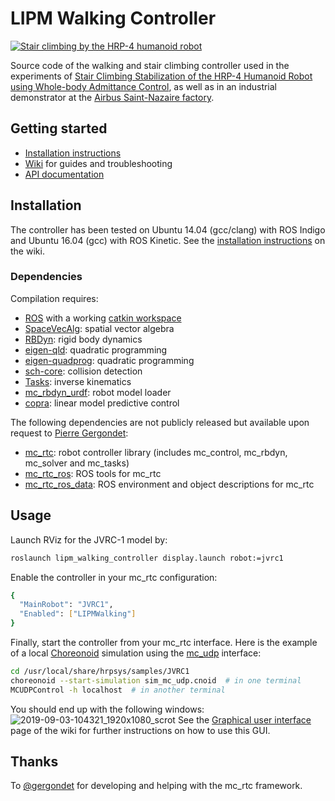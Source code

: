 # LIPM Walking Controller

[![Stair climbing by the HRP-4 humanoid robot](https://scaron.info/images/stair-climbing.jpg)](https://www.youtube.com/watch?v=vFCFKAunsYM)

Source code of the walking and stair climbing controller used in the experiments of [Stair Climbing Stabilization of the HRP-4 Humanoid Robot using Whole-body Admittance Control](https://hal.archives-ouvertes.fr/hal-01875387/document), as well as in an industrial demonstrator at the [Airbus Saint-Nazaire factory](https://cordis.europa.eu/project/rcn/194280/brief/en?WT.mc_id=exp).

## Getting started

- [Installation instructions](https://github.com/stephane-caron/lipm_walking_controller/wiki/Installation-instructions)
- [Wiki](https://github.com/stephane-caron/lipm_walking_controller/wiki) for guides and troubleshooting
- [API documentation](https://scaron.info/doc/lipm_walking_controller/)

## Installation

The controller has been tested on Ubuntu 14.04 (gcc/clang) with ROS Indigo and Ubuntu 16.04 (gcc) with ROS Kinetic. See the [installation instructions](https://github.com/stephane-caron/lipm_walking_controller/wiki/Installation-instructions) on the wiki.

### Dependencies

Compilation requires:

* [ROS](http://www.ros.org/) with a working [catkin workspace](http://wiki.ros.org/catkin/Tutorials/create_a_workspace)
* [SpaceVecAlg](https://github.com/jrl-umi3218/SpaceVecAlg): spatial vector algebra
* [RBDyn](https://github.com/jrl-umi3218/RBDyn/): rigid body dynamics
* [eigen-qld](https://github.com/jrl-umi3218/eigen-qld): quadratic programming
* [eigen-quadprog](https://github.com/jrl-umi3218/eigen-quadprog): quadratic programming
* [sch-core](https://github.com/jrl-umi3218/sch-core): collision detection
* [Tasks](https://github.com/jrl-umi3218/Tasks/): inverse kinematics
* [mc\_rbdyn\_urdf](https://github.com/jrl-umi3218/mc_rbdyn_urdf): robot model loader
* [copra](https://github.com/vsamy/copra): linear model predictive control

The following dependencies are not publicly released but available upon request to [Pierre Gergondet](mailto:pierre.gergondet@gmail.com):

* [mc\_rtc](https://gite.lirmm.fr/multi-contact/mc_rtc): robot controller library (includes mc\_control, mc\_rbdyn, mc\_solver and mc\_tasks)
* [mc\_rtc\_ros](https://gite.lirmm.fr/multi-contact/mc_rtc_ros): ROS tools for mc\_rtc
* [mc\_rtc\_ros\_data](https://gite.lirmm.fr/multi-contact/mc_rtc_ros_data): ROS environment and object descriptions for mc\_rtc

## Usage

Launch RViz for the JVRC-1 model by:
```sh
roslaunch lipm_walking_controller display.launch robot:=jvrc1
```
Enable the controller in your mc\_rtc configuration:
```sh
{
  "MainRobot": "JVRC1",
  "Enabled": ["LIPMWalking"]
}
```
Finally, start the controller from your mc\_rtc interface. Here is the example
of a local [Choreonoid](https://choreonoid.org/en/) simulation using the
[mc\_udp](https://gite.lirmm.fr/multi-contact/mc_udp) interface:
```sh
cd /usr/local/share/hrpsys/samples/JVRC1
choreonoid --start-simulation sim_mc_udp.cnoid  # in one terminal
MCUDPControl -h localhost  # in another terminal
```
You should end up with the following windows:
![2019-09-03-104321_1920x1080_scrot](https://user-images.githubusercontent.com/1189580/64157945-ead71c80-ce37-11e9-9081-7936702c5fbc.png)
See the [Graphical user interface](https://github.com/stephane-caron/lipm_walking_controller/wiki/Graphical-user-interface) page of the
wiki for further instructions on how to use this GUI.

## Thanks

To [@gergondet](https://github.com/gergondet) for developing and helping with the mc\_rtc framework.
